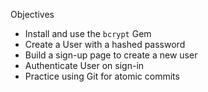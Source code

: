 Objectives

- Install and use the `bcrypt` Gem
- Create a User with a hashed password
- Build a sign-up page to create a new user
- Authenticate User on sign-in
- Practice using Git for atomic commits